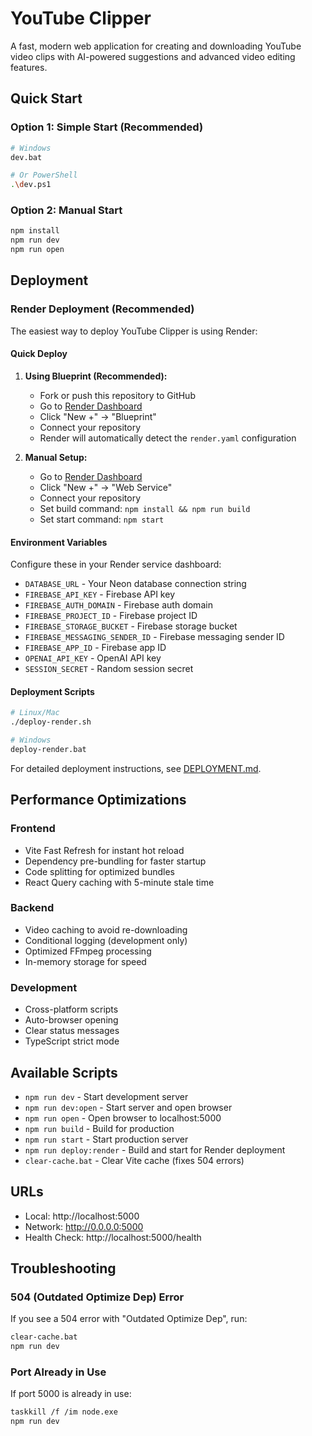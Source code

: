 # YouTube Clipper

A fast, modern web application for creating and downloading YouTube video clips with AI-powered suggestions and advanced video editing features.

## Quick Start

### Option 1: Simple Start (Recommended)
```bash
# Windows
dev.bat

# Or PowerShell
.\dev.ps1
```

### Option 2: Manual Start
```bash
npm install
npm run dev
npm run open
```

## Deployment

### Render Deployment (Recommended)

The easiest way to deploy YouTube Clipper is using Render:

#### Quick Deploy
1. **Using Blueprint (Recommended):**
   - Fork or push this repository to GitHub
   - Go to [Render Dashboard](https://dashboard.render.com)
   - Click "New +" → "Blueprint"
   - Connect your repository
   - Render will automatically detect the `render.yaml` configuration

2. **Manual Setup:**
   - Go to [Render Dashboard](https://dashboard.render.com)
   - Click "New +" → "Web Service"
   - Connect your repository
   - Set build command: `npm install && npm run build`
   - Set start command: `npm start`

#### Environment Variables
Configure these in your Render service dashboard:
- `DATABASE_URL` - Your Neon database connection string
- `FIREBASE_API_KEY` - Firebase API key
- `FIREBASE_AUTH_DOMAIN` - Firebase auth domain
- `FIREBASE_PROJECT_ID` - Firebase project ID
- `FIREBASE_STORAGE_BUCKET` - Firebase storage bucket
- `FIREBASE_MESSAGING_SENDER_ID` - Firebase messaging sender ID
- `FIREBASE_APP_ID` - Firebase app ID
- `OPENAI_API_KEY` - OpenAI API key
- `SESSION_SECRET` - Random session secret

#### Deployment Scripts
```bash
# Linux/Mac
./deploy-render.sh

# Windows
deploy-render.bat
```

For detailed deployment instructions, see [DEPLOYMENT.md](./DEPLOYMENT.md).

## Performance Optimizations

### Frontend
- Vite Fast Refresh for instant hot reload
- Dependency pre-bundling for faster startup
- Code splitting for optimized bundles
- React Query caching with 5-minute stale time

### Backend
- Video caching to avoid re-downloading
- Conditional logging (development only)
- Optimized FFmpeg processing
- In-memory storage for speed

### Development
- Cross-platform scripts
- Auto-browser opening
- Clear status messages
- TypeScript strict mode

## Available Scripts

- `npm run dev` - Start development server
- `npm run dev:open` - Start server and open browser
- `npm run open` - Open browser to localhost:5000
- `npm run build` - Build for production
- `npm run start` - Start production server
- `npm run deploy:render` - Build and start for Render deployment
- `clear-cache.bat` - Clear Vite cache (fixes 504 errors)

## URLs

- Local: http://localhost:5000
- Network: http://0.0.0.0:5000
- Health Check: http://localhost:5000/health

## Troubleshooting

### 504 (Outdated Optimize Dep) Error
If you see a 504 error with "Outdated Optimize Dep", run:
```bash
clear-cache.bat
npm run dev
```

### Port Already in Use
If port 5000 is already in use:
```bash
taskkill /f /im node.exe
npm run dev
``` 